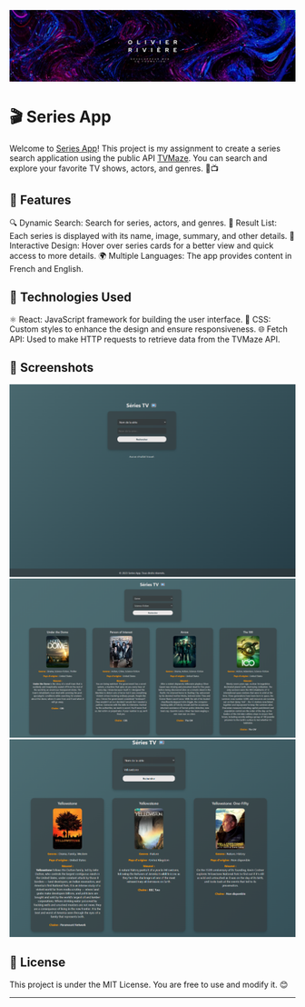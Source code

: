 ![Logo](./src/assets/img/logo_perso.jpg)

# 🎬 Series App

Welcome to [Series App](https://series-app-react-rivoli.netlify.app/)! This project is my assignment to create a series search application using the public API [TVMaze](https://www.tvmaze.com/). You can search and explore your favorite TV shows, actors, and genres. 🍿📺

## 🌟 Features

🔍 Dynamic Search: Search for series, actors, and genres.
📜 Result List: Each series is displayed with its name, image, summary, and other details.
🎥 Interactive Design: Hover over series cards for a better view and quick access to more details.
🌍 Multiple Languages: The app provides content in French and English.

## 🚀 Technologies Used

⚛️ React: JavaScript framework for building the user interface.
🎨 CSS: Custom styles to enhance the design and ensure responsiveness.
🌐 Fetch API: Used to make HTTP requests to retrieve data from the TVMaze API.

## 📸 Screenshots

![App Screenshot](./src/assets/img/accueil.png)
![App Screenshot](./src/assets/img/genres.png)
![App Screenshot](./src/assets/img/series.png)

## 📝 License

This project is under the MIT License. You are free to use and modify it. 😊

---
